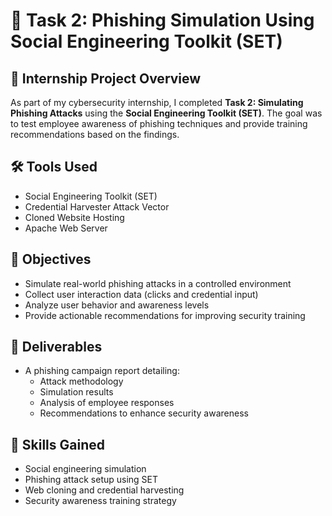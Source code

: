 # 🎯 Task 2: Phishing Simulation Using Social Engineering Toolkit (SET)

## 📌 Internship Project Overview

As part of my cybersecurity internship, I completed **Task 2: Simulating Phishing Attacks** using the **Social Engineering Toolkit (SET)**. The goal was to test employee awareness of phishing techniques and provide training recommendations based on the findings.

## 🛠️ Tools Used

- Social Engineering Toolkit (SET)
- Credential Harvester Attack Vector
- Cloned Website Hosting
- Apache Web Server

## 🎯 Objectives

- Simulate real-world phishing attacks in a controlled environment
- Collect user interaction data (clicks and credential input)
- Analyze user behavior and awareness levels
- Provide actionable recommendations for improving security training

## 📄 Deliverables

- A phishing campaign report detailing:
  - Attack methodology
  - Simulation results
  - Analysis of employee responses
  - Recommendations to enhance security awareness

## 🧠 Skills Gained

- Social engineering simulation
- Phishing attack setup using SET
- Web cloning and credential harvesting
- Security awareness training strategy
